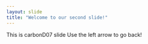 ```yaml
---
layout: slide
title: "Welcome to our second slide!"
---
```

This is carbonD07 slide
Use the left arrow to go back!
